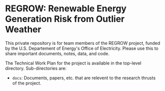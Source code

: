 # REGROW: Renewable Energy Generation Risk from Outlier Weather

This private repository is for team members of the REGROW project, funded by the U.S. Departement of Energy's Office of Electricity. Please use this to share important documents, notes, data, and code. 

The Technical Work Plan for the project is available in the top-level directory. Sub-directories are:

- `docs`: Documents, papers, etc. that are relevent to the research thrusts of the project. 

